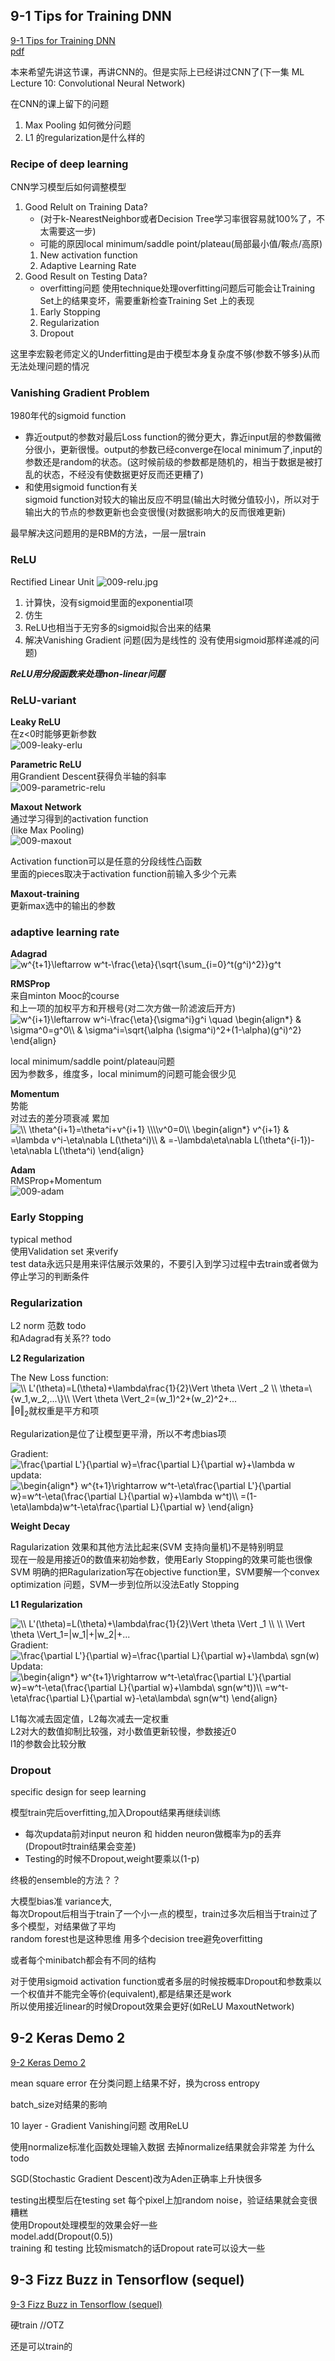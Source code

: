 ## 9-1 Tips for Training DNN
[9-1 Tips for Training DNN](https://www.youtube.com/watch?v=xki61j7z-30&list=PLJV_el3uVTsPy9oCRY30oBPNLCo89yu49&index=16)  
[pdf](http://speech.ee.ntu.edu.tw/~tlkagk/courses/ML_2017/Lecture/DNN%20tip.pdf)


本来希望先讲这节课，再讲CNN的。但是实际上已经讲过CNN了(下一集 ML Lecture 10: Convolutional Neural Network)  

在CNN的课上留下的问题
1. Max Pooling 如何微分问题
2. L1 的regularization是什么样的

### Recipe of deep learning

CNN学习模型后如何调整模型
1. Good Relult on Training Data?
    - (对于k-NearestNeighbor或者Decision Tree学习率很容易就100%了，不太需要这一步)
    - 可能的原因local minimum/saddle point/plateau(局部最小值/鞍点/高原)
    1. New activation function
    2. Adaptive Learning Rate
2. Good Result on Testing Data?
    - overfitting问题 使用technique处理overfitting问题后可能会让Training Set上的结果变坏，需要重新检查Training Set 上的表现
    1. Early Stopping
    2. Regularization
    3. Dropout

这里李宏毅老师定义的Underfitting是由于模型本身复杂度不够(参数不够多)从而无法处理问题的情况

### Vanishing Gradient Problem
1980年代的sigmoid function

- 靠近output的参数对最后Loss function的微分更大，靠近input层的参数偏微分很小，更新很慢。output的参数已经converge在local minimum了,input的参数还是random的状态。(这时候前级的参数都是随机的，相当于数据是被打乱的状态，不经没有使数据更好反而还更糟了)
- 和使用sigmoid function有关  
  sigmoid function对较大的输出反应不明显(输出大时微分值较小)，所以对于输出大的节点的参数更新也会变很慢(对数据影响大的反而很难更新)

最早解决这问题用的是RBM的方法，一层一层train

### ReLU
Rectified Linear Unit
![009-relu.jpg](./img/009-relu.jpg)

1. 计算快，没有sigmoid里面的exponential项
2. 仿生
3. ReLU也相当于无穷多的sigmoid拟合出来的结果
4. 解决Vanishing Gradient 问题(因为是线性的 没有使用sigmoid那样递减的问题)

***ReLU用分段函数来处理non-linear问题***

### ReLU-variant

**Leaky ReLU**  
在z&lt;0时能够更新参数  
![009-leaky-erlu](./img/009-leaky-relu.jpg)

**Parametric ReLU**  
用Grandient Descent获得负半轴的斜率  
![009-parametric-relu](./img/009-parametric-relu.jpg)

**Maxout Network**  
通过学习得到的activation function  
(like Max Pooling)  
![009-maxout](./img/009-maxout.jpg)

Activation function可以是任意的分段线性凸函数  
里面的pieces取决于activation function前输入多少个元素

**Maxout-training**  
更新max选中的输出的参数

### adaptive learning rate

**Adagrad**  
<img src="https://latex.codecogs.com/gif.latex?\bg_white&space;w^{t&plus;1}\leftarrow&space;w^t-\frac{\eta}{\sqrt{\sum_{i=0}^t(g^i)^2}}g^t" title="w^{t+1}\leftarrow w^t-\frac{\eta}{\sqrt{\sum_{i=0}^t(g^i)^2}}g^t" />


**RMSProp**  
来自minton Mooc的course  
和上一项的加权平方和开根号(对二次方做一阶滤波后开方)  
<img src="https://latex.codecogs.com/gif.latex?\bg_white&space;w^{i&plus;1}\leftarrow&space;w^i-\frac{\eta}{\sigma^i}g^i&space;\quad&space;\begin{align*}&space;&&space;\sigma^0=g^0\\&space;&&space;\sigma^i=\sqrt{\alpha&space;(\sigma^i)^2&plus;(1-\alpha)(g^i)^2}&space;\end{align}" title="w^{i+1}\leftarrow w^i-\frac{\eta}{\sigma^i}g^i \quad \begin{align*} & \sigma^0=g^0\\ & \sigma^i=\sqrt{\alpha (\sigma^i)^2+(1-\alpha)(g^i)^2} \end{align}" />

local minimum/saddle point/plateau问题  
因为参数多，维度多，local minimum的问题可能会很少见


**Momentum**  
势能  
对过去的差分项衰减 累加  
<img src="https://latex.codecogs.com/gif.latex?\bg_white&space;\\&space;\theta^{i&plus;1}=\theta^i&plus;v^{i&plus;1}&space;\\\\v^0=0\\&space;\begin{align*}&space;v^{i&plus;1}&space;&&space;=\lambda&space;v^i-\eta\nabla&space;L(\theta^i)\\&space;&&space;=-\lambda\eta\nabla&space;L(\theta^{i-1})-\eta\nabla&space;L(\theta^i)&space;\end{align}" title="\\ \theta^{i+1}=\theta^i+v^{i+1} \\\\v^0=0\\ \begin{align*} v^{i+1} & =\lambda v^i-\eta\nabla L(\theta^i)\\ & =-\lambda\eta\nabla L(\theta^{i-1})-\eta\nabla L(\theta^i) \end{align}" />

**Adam**  
RMSProp+Momentum  
![009-adam](./img/009-adam.jpg)

### Early Stopping
typical method  
使用Validation set 来verify  
test data永远只是用来评估展示效果的，不要引入到学习过程中去train或者做为停止学习的判断条件

### Regularization
L2 norm 范数 todo  
和Adagrad有关系?? todo  

**L2 Regularization**

The New Loss function:  
<img src="https://latex.codecogs.com/gif.latex?\bg_white&space;\\&space;L'(\theta)=L(\theta)&plus;\lambda\frac{1}{2}\Vert&space;\theta&space;\Vert&space;_2&space;\\&space;\theta=\{w_1,w_2,...\}\\&space;\Vert&space;\theta&space;\Vert_2=(w_1)^2&plus;(w_2)^2&plus;..." title="\\ L'(\theta)=L(\theta)+\lambda\frac{1}{2}\Vert \theta \Vert _2 \\ \theta=\{w_1,w_2,...\}\\ \Vert \theta \Vert_2=(w_1)^2+(w_2)^2+..." />
&Vert;&theta;&Vert;<sub>2</sub>就权重是平方和项

Regularization是位了让模型更平滑，所以不考虑bias项

Gradient:
<img src="https://latex.codecogs.com/gif.latex?\bg_white&space;\frac{\partial&space;L'}{\partial&space;w}=\frac{\partial&space;L}{\partial&space;w}&plus;\lambda&space;w" title="\frac{\partial L'}{\partial w}=\frac{\partial L}{\partial w}+\lambda w" />  
updata:<img src="https://latex.codecogs.com/gif.latex?\bg_white&space;\begin{align*}&space;w^{t&plus;1}\rightarrow&space;w^t-\eta\frac{\partial&space;L'}{\partial&space;w}=w^t-\eta(\frac{\partial&space;L}{\partial&space;w}&plus;\lambda&space;w^t)\\&space;=(1-\eta\lambda)w^t-\eta\frac{\partial&space;L}{\partial&space;w}&space;\end{align}" title="\begin{align*} w^{t+1}\rightarrow w^t-\eta\frac{\partial L'}{\partial w}=w^t-\eta(\frac{\partial L}{\partial w}+\lambda w^t)\\ =(1-\eta\lambda)w^t-\eta\frac{\partial L}{\partial w} \end{align}" />

**Weight Decay**

Ragularization 效果和其他方法比起来(SVM 支持向量机)不是特别明显  
现在一般是用接近0的数值来初始参数，使用Early Stopping的效果可能也很像  
SVM 明确的把Ragularization写在objective function里，SVM要解一个convex optimization 问题，SVM一步到位所以没法Eatly Stopping

**L1 Regularization**

<img src="https://latex.codecogs.com/gif.latex?\bg_white&space;\\&space;L'(\theta)=L(\theta)&plus;\lambda\frac{1}{2}\Vert&space;\theta&space;\Vert&space;_1&space;\\&space;\\&space;\Vert&space;\theta&space;\Vert_1=|w_1|&plus;|w_2|&plus;..." title="\\ L'(\theta)=L(\theta)+\lambda\frac{1}{2}\Vert \theta \Vert _1 \\ \\ \Vert \theta \Vert_1=|w_1|+|w_2|+..." />  
Gradient:
<img src="https://latex.codecogs.com/gif.latex?\bg_white&space;\frac{\partial&space;L'}{\partial&space;w}=\frac{\partial&space;L}{\partial&space;w}&plus;\lambda\&space;sgn(w)" title="\frac{\partial L'}{\partial w}=\frac{\partial L}{\partial w}+\lambda\ sgn(w)" />  
Updata:
<img src="https://latex.codecogs.com/gif.latex?\bg_white&space;\begin{align*}&space;w^{t&plus;1}\rightarrow&space;w^t-\eta\frac{\partial&space;L'}{\partial&space;w}=w^t-\eta(\frac{\partial&space;L}{\partial&space;w}&plus;\lambda\&space;sgn(w^t))\\&space;=w^t-\eta\frac{\partial&space;L}{\partial&space;w}-\eta\lambda\&space;sgn(w^t)&space;\end{align}" title="\begin{align*} w^{t+1}\rightarrow w^t-\eta\frac{\partial L'}{\partial w}=w^t-\eta(\frac{\partial L}{\partial w}+\lambda\ sgn(w^t))\\ =w^t-\eta\frac{\partial L}{\partial w}-\eta\lambda\ sgn(w^t) \end{align}" />

L1每次减去固定值，L2每次减去一定权重  
L2对大的数值抑制比较强，对小数值更新较慢，参数接近0  
l1的参数会比较分散

### Dropout
specific design for seep learning

模型train完后overfitting,加入Dropout结果再继续训练  
- 每次updata前对input neuron 和 hidden neuron做概率为p的丢弃  
(Dropout时train结果会变差)
- Testing的时候不Dropout,weight要乘以(1-p)

终极的ensemble的方法？？

大模型bias准 variance大,  
每次Dropout后相当于train了一个小一点的模型，train过多次后相当于train过了多个模型，对结果做了平均  
random forest也是这种思维 用多个decision tree避免overfitting

或者每个minibatch都会有不同的结构

对于使用sigmoid activation function或者多层的时候按概率Dropout和参数乘以一个权值并不能完全等价(equivalent),都是结果还是work  
所以使用接近linear的时候Dropout效果会更好(如ReLU MaxoutNetwork)


## 9-2 Keras Demo 2
[9-2 Keras Demo 2](https://www.youtube.com/watch?v=Ky1ku1miDow&list=PLJV_el3uVTsPy9oCRY30oBPNLCo89yu49&index=17)  

mean square error 在分类问题上结果不好，换为cross entropy

batch_size对结果的影响

10 layer - Gradient Vanishing问题 改用ReLU

使用normalize标准化函数处理输入数据 去掉normalize结果就会非常差 为什么 todo

SGD(Stochastic Gradient Descent)改为Aden正确率上升快很多

testing出模型后在testing set 每个pixel上加random noise，验证结果就会变很糟糕  
使用Dropout处理模型的效果会好一些  
model.add(Dropout(0.5))  
training 和 testing 比较mismatch的话Dropout rate可以设大一些


## 9-3 Fizz Buzz in Tensorflow (sequel)
[9-3 Fizz Buzz in Tensorflow (sequel)](https://www.youtube.com/watch?v=F1vek6ULo9w&list=PLJV_el3uVTsPy9oCRY30oBPNLCo89yu49&index=18)

硬train //OTZ

还是可以train的
